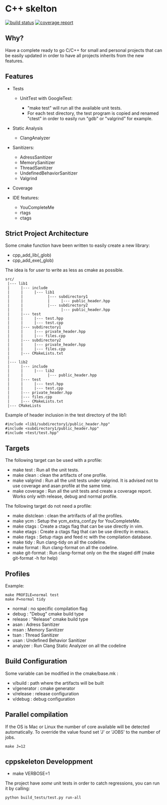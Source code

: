 # C++ skelton

[![build status](https://git.moeryn.com/Moeryn/cppskeleton/badges/master/build.svg)](https://git.moeryn.com/Moeryn/cppskeleton/commits/master)
[![coverage report](https://git.moeryn.com/Moeryn/cppskeleton/badges/master/coverage.svg)](https://git.moeryn.com/Moeryn/cppskeleton/commits/master)

## Why?

Have a complete ready to go C/C++ for small and personal projects that can be
easily updated in order to have all projects inherits from the new features.


## Features

* Tests

    - UnitTest with GoogleTest:

         + "make test" will run all the available unit tests.
         + For each test directory, the test program is copied and renamed
           "ctest" in order to easily run "gdb" or "valgrind" for example.


* Static Analysis

    - ClangAnalyzer

* Sanitizers:

    - AdressSanitizer
    - MemorySanitizer
    - ThreadSanitizer
    - UndefinedBehaviorSanitizer
    - Valgrind

* Coverage

* IDE features:

    - YouCompleteMe
    - rtags
    - ctags

## Strict Project Architecture

Some cmake function have been written to easily create a new library:

   - cpp_add_lib(_glob)
   - cpp_add_exe(_glob)

The idea is for *user* to write as less as cmake as possible.

    src/
     |--- lib1
     |     |--- include
     |     |     |--- lib1
     |     |           |--- subdirectory1
     |     |           |     |--- public_header.hpp
     |     |           |--- subdirectory2
     |     |                 |--- public_header.hpp
     |     |--- test
     |     |     |--- test.hpp
     |     |     |--- test.cpp
     |     |--- subdirectory1
     |     |     |--- private_header.hpp
     |     |     |--- files.cpp
     |     |--- subdirectory2
     |     |     |--- private_header.hpp
     |     |     |--- files.cpp
     |     |--- CMakeLists.txt
     |
     |--- lib2
     |     |--- include
     |     |     |--- lib2
     |     |           |--- public_header.hpp
     |     |--- test
     |     |     |--- test.hpp
     |     |     |--- test.cpp
     |     |--- private_header.hpp
     |     |--- files.cpp
     |     |--- CMakeLists.txt
     |--- CMakeLists

Example of header inclusion in the test directory of the lib1:

    #include <lib1/subdirectory1/public_header.hpp"
    #include <subdirectory1/public_header.hpp"
    #include <test/test.hpp"


## Targets

The following target can be used with a profile:

   - make test : Run all the unit tests.
   - make clean : clean the artifacts of one profile.
   - make valgrind : Run all the unit tests under valgrind.
                     It is advised not to use coverage and asan profile at
                     the same time.
   - make coverage : Run all the unit tests and create a coverage report.
                     Works only with release, debug and normal profile.

The following target do not need a profile:

   - make distclean : clean the artrifacts of all the profiles.
   - make ycm : Setup the ycm_extra_conf.py for YouCompleteMe.
   - make ctags : Create a ctags flag that can be use directly in vim.
   - make etags : Create a ctags flag that can be use directly in emacs.
   - make rtags : Setup rtags and feed rc with the compilation database.
   - make tidy : Run clang-tidy on all the codeline.
   - make format : Run clang-format on all the codeline.
   - make git-format : Run clang-format only on the the staged diff
     (make git-format -h for help)


## Profiles


Example:

    make PROFILE=normal test
    make P=normal tidy

   - normal : no specific compilation flag
   - debug : "Debug" cmake build type
   - release : "Release" cmake build type
   - asan : Adress Sanitizer
   - msan : Memory Sanitizer
   - tsan : Thread Sanitizer
   - usan : Undefined Behavior Sanitizer
   - analyzer : Run Clang Static Analyzer on all the codeline

## Build Configuration

Some variable can be modified in the cmake/base.mk :

   - v/build : path where the artifacts will be built
   - v/generator : cmake generator
   - v/release : release configuration
   - v/debug : debug configuration

## Parallel compilation

If the OS is Mac or Linux the number of core available will be detected
automatically.  To override the value found  set 'J' or 'JOBS' to the number of jobs.

    make J=12

## cppskeleton Developpment

- make VERBOSE=1

The project have *some* unit tests in order to catch regressions, you can run it by calling:

    python build_tests/test.py run-all

